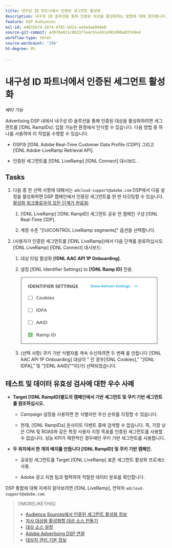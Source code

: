 ```yaml
---
title: 내구성 ID 파트너에서 인증된 세그먼트 활성화
description: 내구성 ID 솔루션을 통해 인증된 대상을 활성화하는 방법에 대해 알아봅니다.
feature: DSP Audiences
exl-id: 44635b74-1874-4781-bd1a-a4dadae049e0
source-git-commit: ad978a021c063377e4c91ed41e902d98a03749e4
workflow-type: tm+mt
source-wordcount: '294'
ht-degree: 0%

---
```


# 내구성 ID 파트너에서 인증된 세그먼트 활성화

*베타 기능*

Advertising DSP 내에서 내구성 ID 솔루션을 통해 인증된 대상을 활성화하려면 세그먼트를 [!DNL RampIDs]: 입찰 가능한 환경에서 인식할 수 있습니다. 다음 방법 중 하나를 사용하여 이 작업을 수행할 수 있습니다.

* DSP과 [!DNL Adobe Real-Time Customer Data Profile (CDP)] 그리고 [!DNL Adobe-LiveRamp Retrieval API].

* 인증된 세그먼트를 [!DNL LiveRamp] [!DNL Connect] 대시보드 .

## Tasks

1. 다음 중 한 선택 사항에 대해서는 `adcloud-support@adobe.com` DSP에서 다음 설정을 활성화하면 DSP 캠페인에서 인증된 세그먼트를 한 번 타깃팅할 수 있습니다. [활성화 워크플로우의 모든 단계가 완료됨](source-about.md#workflow-sources):

   1. [!DNL LiveRamp] [!DNL RampID] 세그먼트 공유 전 캠페인 구성 [!DNL Real-Time CDP].

   1. 계정 수준 &quot;[!UICONTROL LiveRamp segments]&quot; 옵션을 선택합니다.

1. (사용자가 인증된 세그먼트를 [!DNL LiveRamp])에서 다음 단계를 완료하십시오. [!DNL LiveRamp] [!DNL Connect] 대시보드:

   1. 대상 타일 활성화 **[!DNL AAC API 1P Onboarding]**.

   1. 설정 [!DNL Identifier Settings] to **[!DNL Ramp ID]** 전용.

      ![식별자 설정](/help/dsp/assets/liveramp-tile-settings.png)

   1. (선택 사항) 쿠키 기반 식별자를 계속 수신하려면 두 번째 를 만듭니다 [!DNL AAC API 1P Onboarding] 대상이 &quot; 인 경우[!DNL Cookies],&quot; &quot;[!DNL IDFA],&quot; 및 &quot;[!DNL AAID]&quot;&quot;이(가) 선택되었습니다.

## 테스트 및 데이터 유효성 검사에 대한 우수 사례

* **Target [!DNL RampID]별도의 캠페인에서 기반 세그먼트 및 쿠키 기반 세그먼트 를 참조하십시오.**

   * Campaign 설정을 사용하면 한 식별자만 우선 순위를 지정할 수 있습니다.

   * 현재, [!DNL RampIDs] 온사이트 이벤트 중에 검색할 수 없습니다. 즉, 가장 낮은 CPA 및 ROAS와 같은 특정 사용자 지정 목표를 인증된 세그먼트를 사용할 수 없습니다. 성능 KPI가 제한적인 경우에만 쿠키 기반 세그먼트를 사용합니다.

* **두 위치에서 한 개의 배치를 만듭니다 [!DNL RampID] 및 쿠키 기반 캠페인.**

   * 공유된 세그먼트를 Target [!DNL LiveRamp] 표준 세그먼트 활성화 프로세스 사용.

   * Adobe 광고 지원 팀과 협력하여 적절한 데이터 분포를 확인합니다.

DSP 통합에 대해 자세히 알아보려면 [!DNL LiveRamp], 연락처 `adcloud-support@adobe.com`.

>[!MORELIKETHIS]
>
>* [Audience Sources에서 인증된 세그먼트 활성화 정보](source-about.md)
>* [자사 대상을 활성화할 대상 소스 만들기](source-create.md)
>* [대상 소스 설정](source-settings.md)
>* [Adobe Advertising DSP 연결](https://experienceleague.adobe.com/docs/experience-platform/destinations/catalog/advertising/adobe-advertising-cloud-connection.html)
>* [대상자 관리 기본 정보](/help/dsp/audiences/audience-about.md)

